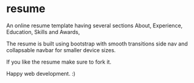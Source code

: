 # resume
An online resume template having several sections About, Experience, Education, Skills and Awards,

The resume is built using bootstrap with smooth transitions side nav and collapsable navbar for smaller device sizes.

If you like the resume make sure to fork it.

Happy web development. :)
